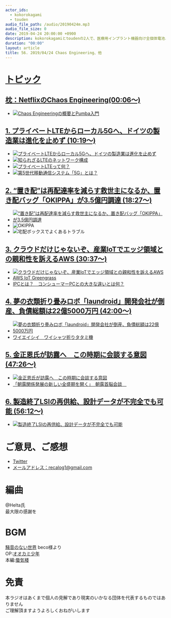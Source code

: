 ```yaml
---
actor_ids:
  - kokorokagami
  - touden
audio_file_path: /audio/20190424m.mp3
audio_file_size: 0
date: 2019-04-24 20:00:00 +0900
description: kokorokagamiとtoudenの2人で、医療用インプラント機器向け全個体電池、史上初、ブラックホールの撮影に成功などについて話しました。
duration: "00:00"
layout: article
title: 56. 2019/04/24 Chaos Engineering、他
---
```

# <u>トピック</u>

## <u>枕：NetflixのChaos Engineering(00:06～)</u>

- [![Chaos Engineeringの概要とPumba入門](https://camo.qiitausercontent.com/0038e7129af9c1dffb355de72ad5a18a319858e3/68747470733a2f2f71696974612d696d6167652d73746f72652e73332e616d617a6f6e6177732e636f6d2f302f39393633352f66396139373132372d616533322d343665612d363661612d6635636539663862663963652e706e67)](https://qiita.com/shotat/items/f066d296bb1becb96e3f)

## <u>1. プライベートLTEからローカル5Gへ、ドイツの製造業は進化を止めず (10:19～)</u>

- [![プライベートLTEからローカル5Gへ、ドイツの製造業は進化を止めず](https://image.itmedia.co.jp/mn/articles/1904/24/sp_190424iotxmanufacturer06_02.jpg)](https://monoist.atmarkit.co.jp/mn/articles/1904/24/news010.html)
- [![知られざるLTEのネットワーク構成](https://image.itmedia.co.jp/ait/articles/1001/13/r12zu01.png)](https://www.atmarkit.co.jp/ait/articles/1001/13/news105.html)
- [![プライベートLTEって何？](https://cdn-images-1.medium.com/max/1600/1*dlggLSnF3ZnO3PF9BFKTeg.jpeg)](https://medium.com/nttlabs/private-lte-1-46e7f279c29e)
- [![第5世代移動通信システム「5G」とは？](https://5gmf.jp/wp/wp-content/uploads/2016/11/about-5g-3.jpg)](https://5gmf.jp/about-5g/)

## <u>2. “置き配”は再配達率を減らす救世主になるか、置き配バッグ「OKIPPA」が3.5億円調達  (18:27～)</u>

- [![“置き配”は再配達率を減らす救世主になるか、置き配バッグ「OKIPPA」が3.5億円調達](https://techcrunchjp.files.wordpress.com/2019/04/main-2.png?w=1024&h=555)](https://jp.techcrunch.com/2019/04/24/yper-fundraising/)
- ![OKIPPA](https://www.okippa.life/)
- ![宅配ボックスでよくあるトラブル](http://chintai-keiei.net/cms/blog/doc/description.html?q=%7B%22$and%22:[%7B%22content.type.value%22:%22blog%22%7D,%7B%22content.title.value%22:%22%E5%AE%85%E9%85%8D%E3%83%9C%E3%83%83%E3%82%AF%E3%82%B9%E3%81%A7%E3%82%88%E3%81%8F%E3%81%82%E3%82%8B%E3%83%88%E3%83%A9%E3%83%96%E3%83%AB%22%7D]%7D&theme=q::%7B%22content.theme.value%22:%22%E5%AE%85%E9%85%8D%E3%83%9C%E3%83%83%E3%82%AF%E3%82%B9%22%7D;l::3;)

## <u>3. クラウドだけじゃないぞ、産業IoTでエッジ領域との親和性を訴えるAWS  (30:37～)</u>

- [![クラウドだけじゃないぞ、産業IoTでエッジ領域との親和性を訴えるAWS](https://image.itmedia.co.jp/mn/articles/1904/23/kmishima_hannover_aws2.jpg)](https://monoist.atmarkit.co.jp/mn/articles/1904/23/news049.html)
- [AWS IoT Greengrass](https://aws.amazon.com/jp/greengrass/)
- [IPCとは？　コンシューマーPCとの大きな違いとは何？](https://www.kmecs.com/techplus/ipc/20180305_000072.html)

## <u>4. 夢の衣類折り畳みロボ「laundroid」開発会社が倒産、負債総額は22億5000万円 (42:00～)</u>

- [![夢の衣類折り畳みロボ「laundroid」開発会社が倒産、負債総額は22億5000万円](https://techcrunchjp.files.wordpress.com/2019/04/e382b9e382afe383aae383bce383b3e382b7e383a7e38383e38388-0031-04-23-15.46.41.png?w=738)](https://jp.techcrunch.com/2019/04/23/seven-dreamers-laboratories-bankruptcy/)
- [ワイエイシイ　ワイシャツ折りタタミ機](http://www.inax-corp.co.jp/products/detail/ffm-322.html)

## <u>5. 金正恩氏が訪露へ　この時期に会談する意図 (47:26～)</u>

- [![金正恩氏が訪露へ　この時期に会談する意図](http://www.koryojournal.news/wp/wp-content/uploads/2019/04/MM002764601-e1556233634857.jpg)](http://j.people.com.cn/n3/2019/0424/c94474-9571655.html)
- [「朝露関係発展の新しい全盛期を開く」　朝露首脳会談　](http://www.koryojournal.news/?p=2921)

## <u>6. 製造終了LSIの再供給、設計データが不完全でも可能  (56:12～)</u>

- [![製造終了LSIの再供給、設計データが不完全でも可能 ](https://image.itmedia.co.jp/ee/articles/1904/24/jn_190423toshiba01.jpg)](https://eetimes.jp/ee/articles/1904/24/news037.html)

# ご意見、ご感想
- [Twitter](https://twitter.com/recalog1)
- [メールアドレス：recalog1@gmail.com](recalog1@gmail.com)

# 編曲

@Helta氏  
最大限の感謝を  

# BGM

[騒音のない世界](http://noiselessworld.net/) beco様より  
OP:[オオカミ少年](https://soundcloud.com/baron1_3/wolfboy)  
本編:[蜃気楼](https://soundcloud.com/baron1_3/shinkirou)  

# 免責

本ラジオはあくまで個人の見解であり現実のいかなる団体を代表するものではありません  
ご理解頂ますようよろしくおねがいします  